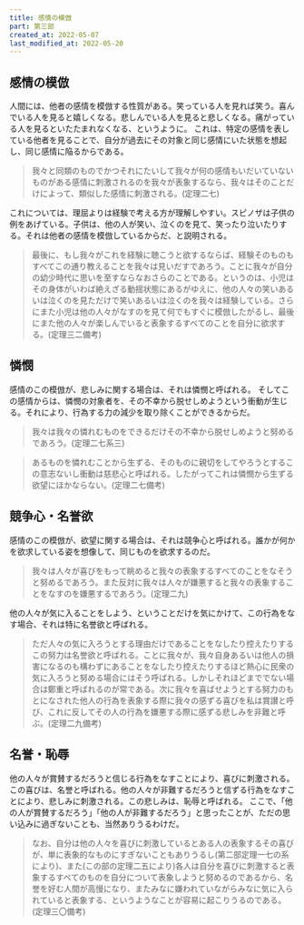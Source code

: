 ```yaml
---
title: 感情の模倣
part: 第三部
created_at: 2022-05-07
last_modified_at: 2022-05-20
---
```


## 感情の模倣

人間には、他者の感情を模倣する性質がある。笑っている人を見れば笑う。喜んでいる人を見ると嬉しくなる。悲しんでいる人を見ると悲しくなる。痛がっている人を見るといたたまれなくなる、というように。
これは、特定の感情を表している他者を見ることで、自分が過去にその対象と同じ感情にいた状態を想起し、同じ感情に陥るからである。

>我々と同類のものでかつそれにたいして我々が何の感情もいだいていないものがある感情に刺激されるのを我々が表象するなら、我々はそのことだけによって、類似した感情に刺激される。(定理二七)

これについては、理屈よりは経験で考える方が理解しやすい。スピノザは子供の例をあげている。子供は、他の人が笑い、泣くのを見て、笑ったり泣いたりする。それは他者の感情を模倣しているからだ、と説明される。

>最後に、もし我々がこれを経験に聴こうと欲するならば、経験そのものもすべてこの通り教えることを我々は見いだすであろう。ことに我々が自分の幼少時代に思いを至すならなおさらのことである。というのは、小児はその身体がいわば絶えざる動揺状態にあるがゆえに、他の人々の笑いあるいは泣くのを見ただけで笑いあるいは泣くのを我々は経験している。さらにまた小児は他の人々がなすのを見て何でもすぐに模倣したがるし、最後にまた他の人々が楽しんでいると表象するすべてのことを自分に欲求する。(定理三二備考)

## 憐憫

感情のこの模倣が、悲しみに関する場合は、それは憐憫と呼ばれる。
そしてこの感情からは、憐憫の対象者を、その不幸から脱せしめようという衝動が生じる。それにより、行為する力の減少を取り除くことができるからだ。

>我々は我々の憐れむものをできるだけその不幸から脱せしめようと努めるであろう。(定理二七系三)

>あるものを憐れむことから生ずる、そのものに親切をしてやろうとするこの意志ないし衝動は慈悲心と呼ばれる。したがってこれは憐憫から生ずる欲望にほかならない。(定理二七備考)

## 競争心・名誉欲

感情のこの模倣が、欲望に関する場合は、それは競争心と呼ばれる。誰かが何かを欲求している姿を想像して、同じものを欲求するのだ。

>我々は人々が喜びをもって眺めると我々の表象するすべてのことをなそうと努めるであろう。また反対に我々は人々が嫌悪すると我々の表象することをなすのを嫌悪するであろう。(定理二九)

他の人々が気に入ることをしよう、ということだけを気にかけて、この行為をなす場合、それは特に名誉欲と呼ばれる。

>ただ人々の気に入ろうとする理由だけであることをなしたり控えたりするこの努力は名誉欲と呼ばれる。ことに我々が、我々自身あるいは他人の損害になるのも構わずにあることをなしたり控えたりするほど熱心に民衆の気に入ろうと努める場合にはそう呼ばれる。しかしそれほどまででない場合は鄭重と呼ばれるのが常である。次に我々を喜ばせようとする努力のもとになされた他人の行為を表象する際に我々の感ずる喜びを私は賞讃と呼び、これに反してその人の行為を嫌悪する際に感ずる悲しみを非難と呼ぶ。(定理二九備考)

## 名誉・恥辱

他の人々が賞賛するだろうと信じる行為をなすことにより、喜びに刺激される。この喜びは、名誉と呼ばれる。他の人々が非難するだろうと信ずる行為をなすことにより、悲しみに刺激される。この悲しみは、恥辱と呼ばれる。
ここで、「他の人が賞賛するだろう」「他の人が非難するだろう」と思ったことが、ただの思い込みに過ぎないことも、当然ありうるわけだ。

>なお、自分は他の人々を喜びに刺激しているとある人の表象するその喜びが、単に表象的なものにすぎないこともありうるし(第二部定理一七の系により)、また(この部の定理二五により)各人は自分を喜びに刺激すると表象するすべてのものを自分について表象しようと努めるのであるから、名誉を好む人間が高慢になり、またみなに嫌われていながらみなに気に入られていると表象する、というようなことが容易に起こりうるのである。(定理三〇備考)
